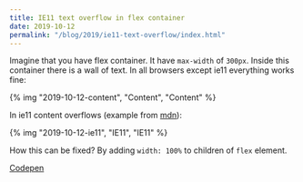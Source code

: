 ```yaml
---
title: IE11 text overflow in flex container
date: 2019-10-12
permalink: "/blog/2019/ie11-text-overflow/index.html"
---
```


Imagine that you have flex container. It have `max-width` of `300px`. Inside this container
there is a wall of text. In all browsers except ie11 everything works fine:

{% img "2019-10-12-content", "Content", "Content" %}

In ie11 content overflows (example from [mdn](https://developer.mozilla.org/pl/docs/Web/CSS/overflow-x)):

{% img "2019-10-12-ie11", "IE11", "IE11" %}

How this can be fixed? By adding `width: 100%` to children of `flex` element.

[Codepen](https://codepen.io/krzysztofzuraw/pen/YzzwGQG)
